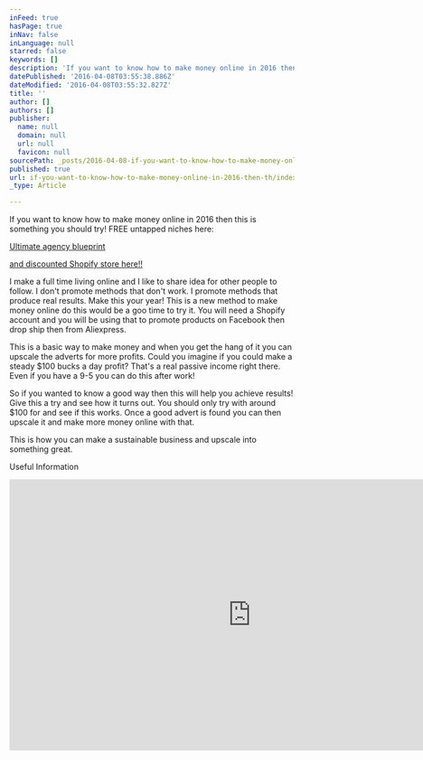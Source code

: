 ```yaml
---
inFeed: true
hasPage: true
inNav: false
inLanguage: null
starred: false
keywords: []
description: 'If you want to know how to make money online in 2016 then this is something you should try! FREE untapped niches here:'
datePublished: '2016-04-08T03:55:38.886Z'
dateModified: '2016-04-08T03:55:32.827Z'
title: ''
author: []
authors: []
publisher:
  name: null
  domain: null
  url: null
  favicon: null
sourcePath: _posts/2016-04-08-if-you-want-to-know-how-to-make-money-online-in-2016-then-th.md
published: true
url: if-you-want-to-know-how-to-make-money-online-in-2016-then-th/index.html
_type: Article

---
```

If you want to know how to make money online in 2016 then this is something you should try! FREE untapped niches here:

[Ultimate agency blueprint][0]

[and discounted Shopify store here!!][1]

I make a full time living online and I like to share idea for other people to follow. I don't promote methods that don't work. I promote methods that produce real results. Make this your year! This is a new method to make money online do this would be a goo time to try it. You will need a Shopify account and you will be using that to promote products on Facebook then drop ship then from Aliexpress.

This is a basic way to make money and when you get the hang of it you can upscale the adverts for more profits. Could you imagine if you could make a steady $100 bucks a day profit? That's a real passive income right there. Even if you have a 9-5 you can do this after work!

So if you wanted to know a good way then this will help you achieve results! Give this a try and see how it turns out. You should only try with around $100 for and see if this works. Once a good advert is found you can then upscale it and make more money online with that.

This is how you can make a sustainable business and upscale into something great.

Useful Information

<iframe width="854" height="480" src="https://www.youtube.com/embed/Wik0O9ENTE4" frameborder="0" allowfullscreen="" style=""></iframe>



[0]: http://www.imxprs.com/free/ritchbits/ultimate-agency-blueprint
[1]: http://1.shopifytrack.com/aff_c?offer_id=2&aff_id=7529